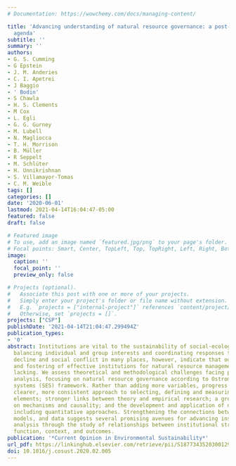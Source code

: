 ```yaml
---
# Documentation: https://wowchemy.com/docs/managing-content/

title: 'Advancing understanding of natural resource governance: a post-Ostrom research
  agenda'
subtitle: ''
summary: ''
authors:
- G. S. Cumming
- G Epstein
- J. M. Anderies
- C. I. Apetrei
- J Baggio
- ' Bodin'
- S Chawla
- H. S. Clements
- M Cox
- L. Egli
- G. G. Gurney
- M. Lubell
- N. Magliocca
- T. H. Morrison
- B. Müller
- R Seppelt
- M. Schlüter
- H. Unnikrishnan
- S. Villamayor-Tomas
- C. M. Weible
tags: []
categories: []
date: '2020-06-01'
lastmod: 2021-04-14T16:04:47-05:00
featured: false
draft: false

# Featured image
# To use, add an image named `featured.jpg/png` to your page's folder.
# Focal points: Smart, Center, TopLeft, Top, TopRight, Left, Right, BottomLeft, Bottom, BottomRight.
image:
  caption: ''
  focal_point: ''
  preview_only: false

# Projects (optional).
#   Associate this post with one or more of your projects.
#   Simply enter your project's folder or file name without extension.
#   E.g. `projects = ["internal-project"]` references `content/project/deep-learning/index.md`.
#   Otherwise, set `projects = []`.
projects: ["CSP"]
publishDate: '2021-04-14T21:04:47.299494Z'
publication_types:
- '0'
abstract: Institutions are vital to the sustainability of social-ecological systems,
  balancing individual and group interests and coordinating responses to change. Ecological
  decline and social conflict in many places, however, indicate that our understanding
  and fostering of effective institutions for natural resource management is still
  lacking. We assess theoretical and methodological challenges facing positivist institutional
  analysis, focusing on natural resource governance according to Ostrom's social-ecological
  systems (SES) framework. Rather than adding more variables, progress requires a
  clearer, more consistent approach to selecting, defining and measuring institutional
  elements; stronger links between theory and empirical research; a greater focus
  on mechanisms and causality; and the development and application of new methods,
  including quantitative approaches. Strengthening the connections between theory,
  models, and data suggests several promising avenues for advancing institutional
  analysis through the study of relationships between institutional structure, process,
  function, context, and outcomes.
publication: '*Current Opinion in Environmental Sustainability*'
url_pdf: https://linkinghub.elsevier.com/retrieve/pii/S1877343520300129
doi: 10.1016/j.cosust.2020.02.005
---
```

